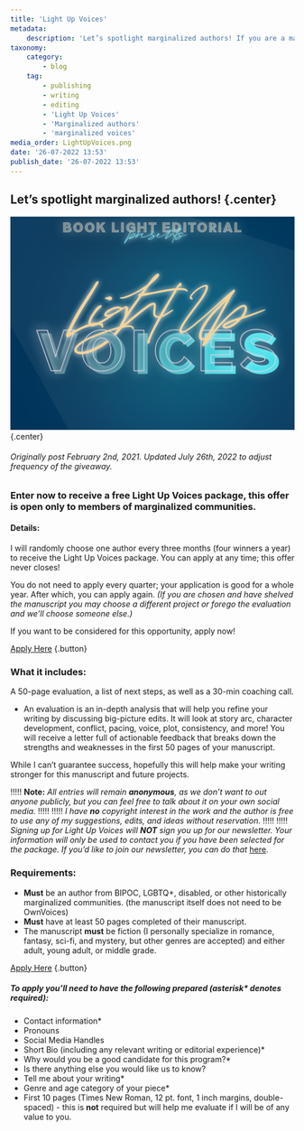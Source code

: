 ```yaml
---
title: 'Light Up Voices'
metadata:
    description: 'Let’s spotlight marginalized authors! If you are a marginalized author, enter now to receive a 50 page evaluation on your manuscript.'
taxonomy:
    category:
        - blog
    tag:
        - publishing
        - writing
        - editing
        - 'Light Up Voices'
        - 'Marginalized authors'
        - 'marginalized voices'
media_order: LightUpVoices.png
date: '26-07-2022 13:53'
publish_date: '26-07-2022 13:53'
---
```


## Let’s spotlight marginalized authors! {.center}

![Light Up Voices](LightUpVoices.png?cropResize=700,700){.center}

###### Originally post February 2nd, 2021. Updated July 26th, 2022 to adjust frequency of the giveaway.

### Enter now to receive a free Light Up Voices package, this offer is open **only** to members of marginalized communities.

#### Details: 

I will randomly choose one author every three months (four winners a year) to receive the Light Up Voices package. You can apply at any time; this offer never closes!

You do not need to apply every quarter; your application is good for a whole year. After which, you can apply again. _(If you are chosen and have shelved the manuscript you may choose a different project or forego the evaluation and we’ll choose someone else.)_

If you want to be considered for this opportunity, apply now!

[Apply Here](https://forms.gle/ACdAMBCr54vDtixE8?target=_blank) {.button}

### What it includes: 

A 50-page evaluation, a list of next steps, as well as a 30-min coaching call. 

 * An evaluation is an in-depth analysis that will help you refine your writing by discussing big-picture edits. It will look at story arc, character development, conflict, pacing, voice, plot, consistency, and more! You will receive a letter full of actionable feedback that breaks down the strengths and weaknesses in the first 50 pages of your manuscript.

While I can’t guarantee success, hopefully this will help make your writing stronger for this manuscript and future projects.

!!!!! **Note:** _All entries will remain **anonymous**, as we don’t want to out anyone publicly, but you can feel free to talk about it on your own social media._
!!!!! 
!!!!! _I have **no** copyright interest in the work and the author is free to use any of my suggestions, edits, and ideas without reservation._
!!!!! 
!!!!! _Signing up for Light Up Voices will **NOT** sign you up for our newsletter. Your information will only be used to contact you if you have been selected for the package. If you’d like to join our newsletter, you can do that_ [here](http://eepurl.com/dk655n?target=_blank).


### Requirements: 

 * **Must** be an author from BIPOC, LGBTQ+, disabled, or other historically marginalized communities. (the manuscript itself does not need to be OwnVoices)
 * **Must** have at least 50 pages completed of their manuscript. 
 * The manuscript **must** be fiction (I personally specialize in romance, fantasy, sci-fi, and mystery, but other genres are accepted) and either adult, young adult, or middle grade. 

[Apply Here](https://forms.gle/ACdAMBCr54vDtixE8?target=_blank) {.button}

##### **To apply you’ll need to have the following prepared (asterisk\* denotes required):**

 * Contact information*
 * Pronouns
 * Social Media Handles
 * Short Bio (including any relevant writing or editorial experience)*
 * Why would you be a good candidate for this program?*
 * Is there anything else you would like us to know?
 * Tell me about your writing*
 * Genre and age category of your piece*
 * First 10 pages (Times New Roman, 12 pt. font, 1 inch margins, double-spaced) - this is **not** required but will help me evaluate if I will be of any value to you.